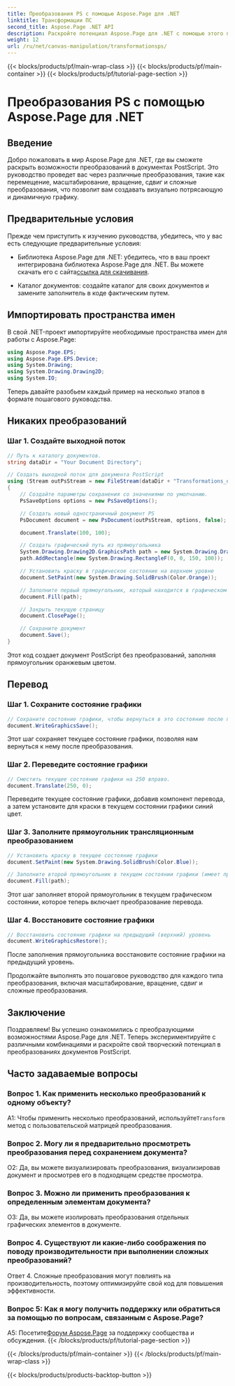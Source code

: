 ```yaml
---
title: Преобразования PS с помощью Aspose.Page для .NET
linktitle: Трансформации ПС
second_title: Aspose.Page .NET API
description: Раскройте потенциал Aspose.Page для .NET с помощью этого подробного руководства по преобразованиям PostScript. Создавайте динамичную графику без особых усилий.
weight: 12
url: /ru/net/canvas-manipulation/transformationsps/
---
```


{{< blocks/products/pf/main-wrap-class >}}
{{< blocks/products/pf/main-container >}}
{{< blocks/products/pf/tutorial-page-section >}}

# Преобразования PS с помощью Aspose.Page для .NET

## Введение

Добро пожаловать в мир Aspose.Page для .NET, где вы сможете раскрыть возможности преобразований в документах PostScript. Это руководство проведет вас через различные преобразования, такие как перемещение, масштабирование, вращение, сдвиг и сложные преобразования, что позволит вам создавать визуально потрясающую и динамичную графику.

## Предварительные условия

Прежде чем приступить к изучению руководства, убедитесь, что у вас есть следующие предварительные условия:

-  Библиотека Aspose.Page для .NET: убедитесь, что в ваш проект интегрирована библиотека Aspose.Page для .NET. Вы можете скачать его с сайта[ссылка для скачивания](https://releases.aspose.com/page/net/).

- Каталог документов: создайте каталог для своих документов и замените заполнитель в коде фактическим путем.

## Импортировать пространства имен

В свой .NET-проект импортируйте необходимые пространства имен для работы с Aspose.Page:

```csharp
using Aspose.Page.EPS;
using Aspose.Page.EPS.Device;
using System.Drawing;
using System.Drawing.Drawing2D;
using System.IO;
```

Теперь давайте разобьем каждый пример на несколько этапов в формате пошагового руководства.


## Никаких преобразований

### Шаг 1. Создайте выходной поток

```csharp
// Путь к каталогу документов.
string dataDir = "Your Document Directory";

// Создать выходной поток для документа PostScript
using (Stream outPsStream = new FileStream(dataDir + "Transformations_outPS.ps", FileMode.Create))
{
    // Создайте параметры сохранения со значениями по умолчанию.
    PsSaveOptions options = new PsSaveOptions();

    // Создать новый одностраничный документ PS
    PsDocument document = new PsDocument(outPsStream, options, false);

    document.Translate(100, 100);

    // Создать графический путь из прямоугольника
    System.Drawing.Drawing2D.GraphicsPath path = new System.Drawing.Drawing2D.GraphicsPath();
    path.AddRectangle(new System.Drawing.RectangleF(0, 0, 150, 100));

    // Установить краску в графическое состояние на верхнем уровне
    document.SetPaint(new System.Drawing.SolidBrush(Color.Orange));

    // Заполните первый прямоугольник, который находится в графическом состоянии верхнего уровня и без каких-либо преобразований.
    document.Fill(path);

    // Закрыть текущую страницу
    document.ClosePage();

    // Сохраните документ
    document.Save();
}
```

Этот код создает документ PostScript без преобразований, заполняя прямоугольник оранжевым цветом.

## Перевод

### Шаг 1. Сохраните состояние графики

```csharp
// Сохраните состояние графики, чтобы вернуться в это состояние после преобразования.
document.WriteGraphicsSave();
```

Этот шаг сохраняет текущее состояние графики, позволяя нам вернуться к нему после преобразования.

### Шаг 2. Переведите состояние графики

```csharp
// Сместить текущее состояние графики на 250 вправо.
document.Translate(250, 0);
```

Переведите текущее состояние графики, добавив компонент перевода, а затем установите для краски в текущем состоянии графики синий цвет.

### Шаг 3. Заполните прямоугольник трансляционным преобразованием

```csharp
// Установить краску в текущее состояние графики
document.SetPaint(new System.Drawing.SolidBrush(Color.Blue));

// Заполните второй прямоугольник в текущем состоянии графики (имеет преобразование перевода)
document.Fill(path);
```

Этот шаг заполняет второй прямоугольник в текущем графическом состоянии, которое теперь включает преобразование перевода.

### Шаг 4. Восстановите состояние графики

```csharp
// Восстановить состояние графики на предыдущий (верхний) уровень
document.WriteGraphicsRestore();
```

После заполнения прямоугольника восстановите состояние графики на предыдущий уровень.

Продолжайте выполнять это пошаговое руководство для каждого типа преобразования, включая масштабирование, вращение, сдвиг и сложные преобразования.

## Заключение

Поздравляем! Вы успешно ознакомились с преобразующими возможностями Aspose.Page для .NET. Теперь экспериментируйте с различными комбинациями и раскройте свой творческий потенциал в преобразованиях документов PostScript.

## Часто задаваемые вопросы

### Вопрос 1. Как применить несколько преобразований к одному объекту?

A1: Чтобы применить несколько преобразований, используйте`Transform` метод с пользовательской матрицей преобразования.

### Вопрос 2. Могу ли я предварительно просмотреть преобразования перед сохранением документа?

О2: Да, вы можете визуализировать преобразования, визуализировав документ и просмотрев его в подходящем средстве просмотра.

### Вопрос 3. Можно ли применить преобразования к определенным элементам документа?

О3: Да, вы можете изолировать преобразования отдельных графических элементов в документе.

### Вопрос 4. Существуют ли какие-либо соображения по поводу производительности при выполнении сложных преобразований?

Ответ 4. Сложные преобразования могут повлиять на производительность, поэтому оптимизируйте свой код для повышения эффективности.

### Вопрос 5: Как я могу получить поддержку или обратиться за помощью по вопросам, связанным с Aspose.Page?

 A5: Посетите[Форум Aspose.Page](https://forum.aspose.com/c/page/39) за поддержку сообщества и обсуждения.
{{< /blocks/products/pf/tutorial-page-section >}}

{{< /blocks/products/pf/main-container >}}
{{< /blocks/products/pf/main-wrap-class >}}

{{< blocks/products/products-backtop-button >}}
